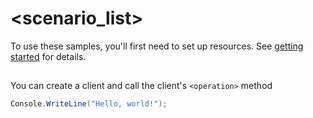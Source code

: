 # <scenario_list>

To use these samples, you'll first need to set up resources. See [getting started](https://github.com/Azure/azure-sdk-for-net/blob/main/sdk/ai/Azure.AI.Agents.Persistent/README.md#getting-started) for details.

## <scenario>

You can create a client and call the client's `<operation>` method

<!-- please refer to <https://github.com/Azure/azure-sdk-for-net/main/sdk/template/Azure.Template/samples/Sample1_HelloWorld.md> to write sample readme file. -->
```C# Snippet:Azure_AI_Agents_Persistent_Scenario
Console.WriteLine("Hello, world!");
```
